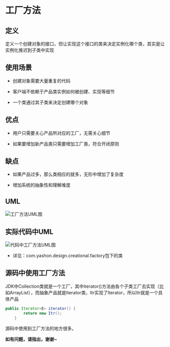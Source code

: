 # 工厂方法

## 定义

定义一个创建对象的接口，但让实现这个接口的类来决定实例化哪个类，其实是让实例化推迟到子类中实现

## 使用场景

* 创建对象需要大量重复的代码

* 客户端不依赖于产品类实例如何被创建、实现等细节

* 一个类通过其子类来决定创建哪个对象 

## 优点

* 用户只需要关心产品所对应的工厂，无需关心细节

* 如果要增加新产品类只需要增加工厂类，符合开闭原则

## 缺点

* 如果产品过多，那么类相应的就多，无形中增加了复杂度

* 增加系统的抽象性和理解难度

## UML

![工厂方法UML图](https://ws1.sinaimg.cn/large/7ebba446gy1fymbg19fldj21p80oswhl.jpg)

## 实际代码中UML

![代码中工厂方法UML图](https://ws1.sinaimg.cn/large/7ebba446gy1fymg3hzmwij21be0xmn0g.jpg)

* 详见：com.yashon.design.creational.factory包下的类

## 源码中使用工厂方法

JDK中Collection类就是一个工厂，其中iterator()方法由各个子类工厂去实现（比如ArrayList），而抽象产品就是Iterator类，Itr实现了Iterator，所以Itr就是一个具体产品

```java
public Iterator<E> iterator() {
        return new Itr();
    }

```

源码中使用到工厂方法的地方很多。

**如有问题，请指出，谢谢~**